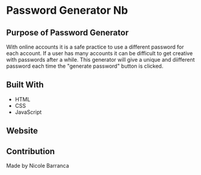 # Password Generator Nb

## Purpose of Password Generator
With online accounts it is a safe practice to use a different password for each account. If a user has many accounts it can be difficult to get creative with passwords after a while. This generator will give a unique and diifferent password each time the "generate password" button is clicked.

## Built With
* HTML
* CSS
* JavaScript

## Website


## Contribution
Made by Nicole Barranca